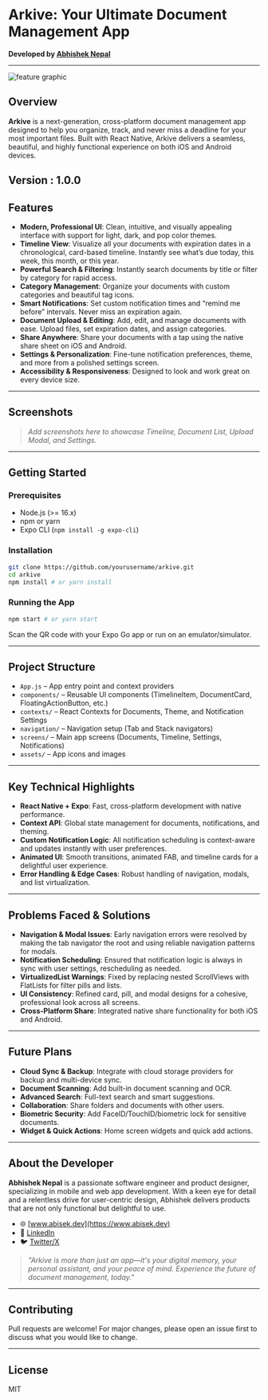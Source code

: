 # Arkive: Your Ultimate Document Management App

**Developed by [Abhishek Nepal](https://www.abisek.dev)**

---
![feature graphic](https://github.com/user-attachments/assets/c9e218b4-7ecf-4d2d-8f4e-0a09295a67d1)

## Overview

**Arkive** is a next-generation, cross-platform document management app designed to help you organize, track, and never miss a deadline for your most important files. Built with React Native, Arkive delivers a seamless, beautiful, and highly functional experience on both iOS and Android devices.

## Version : 1.0.0

## Features

- **Modern, Professional UI**: Clean, intuitive, and visually appealing interface with support for light, dark, and pop color themes.
- **Timeline View**: Visualize all your documents with expiration dates in a chronological, card-based timeline. Instantly see what’s due today, this week, this month, or this year.
- **Powerful Search & Filtering**: Instantly search documents by title or filter by category for rapid access.
- **Category Management**: Organize your documents with custom categories and beautiful tag icons.
- **Smart Notifications**: Set custom notification times and “remind me before” intervals. Never miss an expiration again.
- **Document Upload & Editing**: Add, edit, and manage documents with ease. Upload files, set expiration dates, and assign categories.
- **Share Anywhere**: Share your documents with a tap using the native share sheet on iOS and Android.
- **Settings & Personalization**: Fine-tune notification preferences, theme, and more from a polished settings screen.
- **Accessibility & Responsiveness**: Designed to look and work great on every device size.

---

## Screenshots

> _Add screenshots here to showcase Timeline, Document List, Upload Modal, and Settings._

---

## Getting Started

### Prerequisites

- Node.js (>= 16.x)
- npm or yarn
- Expo CLI (`npm install -g expo-cli`)

### Installation

```bash
git clone https://github.com/yourusername/arkive.git
cd arkive
npm install # or yarn install
```

### Running the App

```bash
npm start # or yarn start
```

Scan the QR code with your Expo Go app or run on an emulator/simulator.

---

## Project Structure

- `App.js` – App entry point and context providers
- `components/` – Reusable UI components (TimelineItem, DocumentCard, FloatingActionButton, etc.)
- `contexts/` – React Contexts for Documents, Theme, and Notification Settings
- `navigation/` – Navigation setup (Tab and Stack navigators)
- `screens/` – Main app screens (Documents, Timeline, Settings, Notifications)
- `assets/` – App icons and images

---

## Key Technical Highlights

- **React Native + Expo**: Fast, cross-platform development with native performance.
- **Context API**: Global state management for documents, notifications, and theming.
- **Custom Notification Logic**: All notification scheduling is context-aware and updates instantly with user preferences.
- **Animated UI**: Smooth transitions, animated FAB, and timeline cards for a delightful user experience.
- **Error Handling & Edge Cases**: Robust handling of navigation, modals, and list virtualization.

---

## Problems Faced & Solutions

- **Navigation & Modal Issues**: Early navigation errors were resolved by making the tab navigator the root and using reliable navigation patterns for modals.
- **Notification Scheduling**: Ensured that notification logic is always in sync with user settings, rescheduling as needed.
- **VirtualizedList Warnings**: Fixed by replacing nested ScrollViews with FlatLists for filter pills and lists.
- **UI Consistency**: Refined card, pill, and modal designs for a cohesive, professional look across all screens.
- **Cross-Platform Share**: Integrated native share functionality for both iOS and Android.

---

## Future Plans

- **Cloud Sync & Backup**: Integrate with cloud storage providers for backup and multi-device sync.
- **Document Scanning**: Add built-in document scanning and OCR.
- **Advanced Search**: Full-text search and smart suggestions.
- **Collaboration**: Share folders and documents with other users.
- **Biometric Security**: Add FaceID/TouchID/biometric lock for sensitive documents.
- **Widget & Quick Actions**: Home screen widgets and quick add actions.

---

## About the Developer

**Abhishek Nepal** is a passionate software engineer and product designer, specializing in mobile and web app development. With a keen eye for detail and a relentless drive for user-centric design, Abhishek delivers products that are not only functional but delightful to use.

- 🌐 [www.abisek.dev](https://www.abisek.dev)
- 💼 [LinkedIn](https://www.linkedin.com/in/abhisheknepaldev)
- 🐦 [Twitter/X](https://twitter.com/abhisheknepal)

> _"Arkive is more than just an app—it's your digital memory, your personal assistant, and your peace of mind. Experience the future of document management, today."_

---

## Contributing

Pull requests are welcome! For major changes, please open an issue first to discuss what you would like to change.

---

## License

MIT

